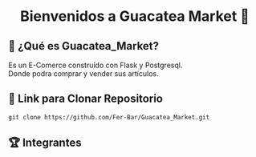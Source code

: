 <h1 align="center">Bienvenidos a Guacatea Market 🛒</h1>

## 🥑 ¿Qué es Guacatea_Market?
<p>
  Es un E-Comerce construído con Flask y Postgresql.<br>
  Donde podra comprar y vender sus artículos.
</p>

## 📂 Link para Clonar Repositorio  
```  
git clone https://github.com/Fer-Bar/Guacatea_Market.git  
```
## 🏆 Integrantes 
